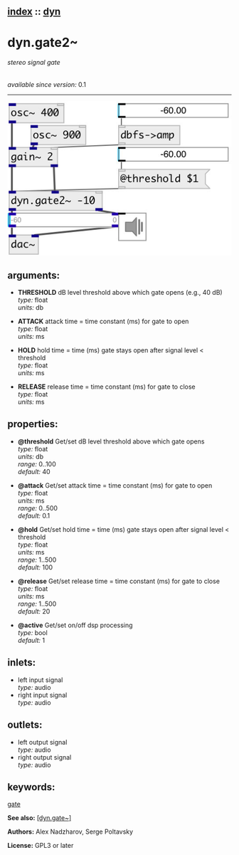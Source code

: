 [index](index.html) :: [dyn](category_dyn.html)
---

# dyn.gate2~

###### stereo signal gate

*available since version:* 0.1

---




[![example](../examples/img/dyn.gate2~.jpg)](../examples/pd/dyn.gate2~.pd)



## arguments:

* **THRESHOLD**
dB level threshold above which gate opens (e.g., 40 dB)<br>
_type:_ float<br>
_units:_ db<br>

* **ATTACK**
attack time = time constant (ms) for gate to open<br>
_type:_ float<br>
_units:_ ms<br>

* **HOLD**
hold time = time (ms) gate stays open after signal level &lt; threshold<br>
_type:_ float<br>
_units:_ ms<br>

* **RELEASE**
release time = time constant (ms) for gate to close<br>
_type:_ float<br>
_units:_ ms<br>





## properties:

* **@threshold** 
Get/set dB level threshold above which gate opens<br>
_type:_ float<br>
_units:_ db<br>
_range:_ 0..100<br>
_default:_ 40<br>

* **@attack** 
Get/set attack time = time constant (ms) for gate to open<br>
_type:_ float<br>
_units:_ ms<br>
_range:_ 0..500<br>
_default:_ 0.1<br>

* **@hold** 
Get/set hold time = time (ms) gate stays open after signal level &lt; threshold<br>
_type:_ float<br>
_units:_ ms<br>
_range:_ 1..500<br>
_default:_ 100<br>

* **@release** 
Get/set release time = time constant (ms) for gate to close<br>
_type:_ float<br>
_units:_ ms<br>
_range:_ 1..500<br>
_default:_ 20<br>

* **@active** 
Get/set on/off dsp processing<br>
_type:_ bool<br>
_default:_ 1<br>



## inlets:

* left input signal<br>
_type:_ audio
* right input signal<br>
_type:_ audio



## outlets:

* left output signal<br>
_type:_ audio
* right output signal<br>
_type:_ audio



## keywords:

[gate](keywords/gate.html)



**See also:**
[\[dyn.gate~\]](dyn.gate~.html)




**Authors:** Alex Nadzharov, Serge Poltavsky




**License:** GPL3 or later





